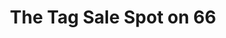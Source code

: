 ---
title: "The Tag Sale Spot on 66"
url: /columbia/the-tag-sale-spot-on-66/
shop: variety store
---